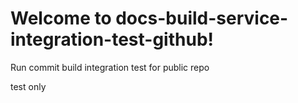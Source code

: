 # Welcome to docs-build-service-integration-test-github!

Run commit build integration test for public repo

test only
